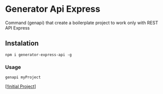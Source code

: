 # Generator Api Express
Command (genapi) that create a boilerplate project to work only with REST API Express

## Instalation
`npm i generator-express-api -g`

### Usage
`genapi myProject`

[[!Initial Project](http://image.prntscr.com/image/86e400894adb442f85b1a489f10df709.png)]
